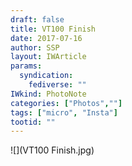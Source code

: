 ```yaml
---
draft: false
title: VT100 Finish
date: 2017-07-16
author: SSP
layout: IWArticle
params:
  syndication:
    fediverse: ""
IWkind: PhotoNote
categories: ["Photos",""]
tags: ["micro", "Insta"]
tootid: ""
---
```

![](VT100 Finish.jpg)